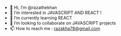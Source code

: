 - 👋 Hi, I’m @razathekhan
- 👀 I’m interested in JAVASCRIPT AND REACT !
- 🌱 I’m currently learning REACT
- 💞️ I’m looking to collaborate on JAVASCRIPT projects
- 📫 How to reach me : razakha78@gmail.com

<!---
razathekhan/razathekhan is a ✨ special ✨ repository because its `README.md` (this file) appears on your GitHub profile.
You can click the Preview link to take a look at your changes.
--->

